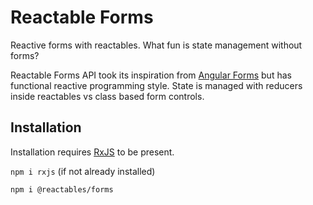 # Reactable Forms

Reactive forms with reactables. What fun is state management without forms?

Reactable Forms API took its inspiration from [Angular Forms](https://angular.dev/guide/forms) but has functional reactive programming style. State is managed with reducers inside reactables vs class based form controls. 

## Installation <a name="installation"></a>

Installation requires [RxJS](https://rxjs.dev/) to be present.

`npm i rxjs` (if not already installed)

`npm i @reactables/forms`
